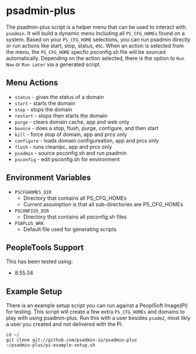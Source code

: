 # psadmin-plus 
The psadmin-plus script is a helper menu that can be used to interact with `psadmin`. It will build a dynamic menu including all `PS_CFG_HOMEs` found on a system. Based on your `PS_CFG_HOME` selections, you can run psadmin directly or run actions like start, stop, status, etc. When an action is selected from the menu, the `PS_CFG_HOME` specfic psconfig.sh file will be sourced automatically. Depending on the action selected, there is the option to `Run Now` or `Run Later` via a generated script.

## Menu Actions
* `status` - gives the status of a domain
* `start` - starts the domain
* `stop` - stops the domain
* `restart` - stops then starts the domain
* `purge` - clears domain cache, app and web only
* `bounce` - does a stop, flush, purge, configure, and then start
* `kill` - force stop of domain, app and prcs only
* `configure` - loads domain configureation, app and prcs only
* `flush` - runs cleanipc, app and prcs only
* `psadmin` - source psconfig.sh and run psadmin
* `psconfig` - edit psconfig.sh for environment

## Environment Variables
* `PSCFGHOMES_DIR`
    * Directory that contains all PS_CFG_HOMEs
    * Current assumption is that all sub-directories are PS_CFG_HOMEs
* `PSCONFIGS_DIR`
    * Directory that contains all psconfig.sh files
* `PSAPLUS_WRK`
    * Default file used for generating scripts

## PeopleTools Support
This has been tested using:
* 8.55.04

## Example Setup
There is an example setup script you can run against a PeoplSoft Image(PI) for testing. This script will create a few extra `PS_CFG_HOMEs` and domains to play with using psadmin-plus. Run this with a user besides `psadm2`, most likly a user you created and not delivered with the PI.

```
cd ~/
git clone git://github.com/psadmin-io/psadmin-plus
~/psadmin-plus/pi-example-setup.sh
```
